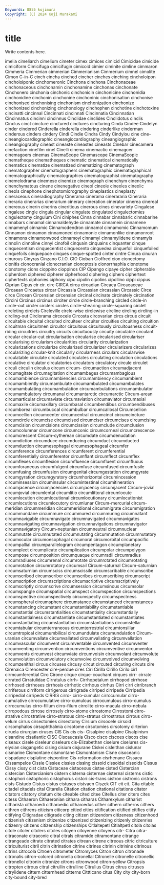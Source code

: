 ```yaml
---
Keywords: 8855 kojimura
Copyright: (C) 2024 Koji Murakami
---
```


# title

Write contents here.



imelia cimeliarch cimelium cimeter cimex cimices
cimicid Cimicidae cimicide cimiciform Cimicifuga cimicifugin cimicoid cimier ciminite cimline
cimmaron Cimmeria Cimmerian cimmerian Cimmerianism Cimmerium cimnel cimolite Cimon C-in-C
cinch cincha cinched cincher cinches cinching cincholoipon cincholoiponic cinchomeronic Cinchona
cinchona Cinchonaceae cinchonaceous cinchonamin cinchonamine cinchonas cinchonate Cinchonero cinchonia cinchonic
cinchonicin cinchonicine cinchonidia cinchonidine cinchonin cinchonine cinchoninic cinchonisation cinchonise cinchonised
cinchonising cinchonism cinchonization cinchonize cinchonized cinchonizing cinchonology cinchophen cinchotine cinchotoxine
cincinatti cincinnal Cincinnati cincinnati Cincinnatia Cincinnatian Cincinnatus cincinni cincinnus Cinclidae
cinclides Cinclidotus cinclis Cinclus cinct cincture cinctured cinctures cincturing Cinda
Cindee Cindelyn cinder cindered Cinderella cinderella cindering cinderlike cinderman cinderous
cinders cindery Cindi Cindie Cindra Cindy Cindylou cine cine- cineangiocardiographic
cineangiocardiography cineangiographic cineangiography cineast cineaste cineastes cineasts Cinebar cinecamera cinefaction
cinefilm cinel Cinelli cinema cinemactic cinemagoer cinemagoers cinemas CinemaScope Cinemascope
CinemaScopic cinematheque cinematheques cinematic cinematical cinematically cinematics cinematize cinematized cinematizing
cinematograph cinematographer cinematographers cinematographic cinematographical cinematographically cinematographies cinematographist cinematography cinemelodrama
cinemese cinemize cinemograph cinenchym cinenchyma cinenchymatous cinene cinenegative cineol cineole
cineoles cineolic cineols cinephone cinephotomicrography cineplastics cineplasty cineraceous cineradiography Cinerama
cinerama cinerararia Cineraria cineraria cinerarias cinerarium cinerary cineration cinerator cinerea
cinereal cinereous cinerin cinerins cineritious cinerous cines cinevariety Cingalese cingalese
cingle cingula cingular cingulate cingulated cingulectomies cingulectomy cingulum Cini ciniphes
Cinna cinnabar cinnabaric cinnabarine cinnabars cinnamal cinnamaldehyde cinnamate cinnamein cinnamene
cinnamenyl cinnamic Cinnamodendron cinnamol cinnamomic Cinnamomum Cinnamon cinnamon cinnamoned cinnamonic
cinnamonlike cinnamonroot cinnamons cinnamonwood cinnamoyl cinnamyl cinnamylidene cinnamyls cinnolin cinnoline
cinnyl cinofoil cinquain cinquains cinquanter cinque cinquecentism cinquecentist cinquecento cinquedea
cinquefoil cinquefoiled cinquefoils cinquepace cinques cinque-spotted cinter cintre Cinura cinuran
cinurous Cinyras Cinzano C.I.O. CIO Cioban Cioffred cion cionectomy cionitis
cionocranial cionocranian cionoptosis cionorrhaphia cionotome cionotomy cions cioppino cioppinos CIP
Cipango cipaye cipher cipherable cipherdom ciphered cipherer cipherhood ciphering ciphers
ciphertext ciphertexts ciphonies ciphony cipo cipolin cipolins cipollino cippi cippus
Ciprian Cipus cir cir. circ CIRCA circa circadian Circaea Circaeaceae
Circaean Circaetus circar Circassia Circassian circassian Circassic Circe circe Circean
Circensian circensian circinal circinate circinately circination Circini Circinus circinus circiter
circle circle-branching circled circle-in circle-out circler circlers circles circle-shearing circle-squaring
circlet circleting circlets Circleville circle-wise circlewise circline circling circling-in circling-out
Circlorama circocele Circosta circovarian circs circue circuit circuitable circuital circuited
circuiteer circuiter circuities circuiting circuition circuitman circuitmen circuitor circuitous circuitously
circuitousness circuit-riding circuitries circuitry circuits circuituously circuity circulable circulant circular
circular-cut circularisation circularise circularised circulariser circularising circularism circularities circularity circularization
circularizations circularize circularized circularizer circularizers circularizes circularizing circular-knit circularly circularness
circulars circularwise circulatable circulate circulated circulates circulating circulation circulations circulative
circulator circulatories circulators circulatory circule circulet circuli circulin circulus circum
circum- circumaction circumadjacent circumagitate circumagitation circumambages circumambagious circumambience circumambiencies circumambiency
circumambient circumambiently circumambulate circumambulated circumambulates circumambulating circumambulation circumambulations circumambulator circumambulatory
circumanal circumantarctic circumarctic Circum-arean circumarticular circumaviate circumaviation circumaviator circumaxial circumaxile
circumaxillary circumbasal circumbendibus circumbendibuses circumboreal circumbuccal circumbulbar circumcallosal Circumcellion circumcellion
circumcenter circumcentral circumcinct circumcincture circumcircle circumcise circumcised circumciser circumcises circumcising
circumcision circumcisions circumcission circumclude circumclusion circumcolumnar circumcone circumconic circumcorneal circumcrescence
circumcrescent Circum-cytherean circumdate circumdenudation circumdiction circumduce circumducing circumduct circumducted circumduction
circumesophagal circumesophageal circumfer circumference circumferences circumferent circumferential circumferentially circumferentor circumflant
circumflect circumflex circumflexes circumflexion circumfluence circumfluent circumfluous circumforaneous circumfulgent circumfuse
circumfused circumfusile circumfusing circumfusion circumgenital circumgestation circumgyrate circumgyration circumgyratory circumhorizontal
circumincession circuminsession circuminsular circumintestinal circumitineration circumjacence circumjacencies circumjacency circumjacent Circum-jovial
circumjovial circumlental circumlitio circumlittoral circumlocute circumlocution circumlocutional circumlocutionary circumlocutionist circumlocutions
circumlocutory circumlunar Circum-mercurial circum-meridian circummeridian circummeridional circummigrate circummigration circummundane circummure
circummured circummuring circumnatant circumnavigable circumnavigate circumnavigated circumnavigates circumnavigating circumnavigation circumnavigations
circumnavigator circumnavigatory Circum-neptunian circumneutral circumnuclear circumnutate circumnutated circumnutating circumnutation circumnutatory
circumocular circumoesophagal circumoral circumorbital circumpacific circumpallial circumparallelogram circumpentagon circumplanetary circumplect
circumplicate circumplication circumpolar circumpolygon circumpose circumposition circumquaque circumradii circumradius circumradiuses
circumrenal circumrotate circumrotated circumrotating circumrotation circumrotatory circumsail Circum-saturnal Circum-saturnian circumsaturnian
circumsciss circumscissile circumscribable circumscribe circumscribed circumscriber circumscribes circumscribing circumscript circumscription
circumscriptions circumscriptive circumscriptively circumscriptly circumscrive circumsession circumsinous circumsolar circumspangle circumspatial
circumspect circumspection circumspections circumspective circumspectively circumspectly circumspectness circumspheral circumsphere circumstance
circumstanced circumstances circumstancing circumstant circumstantiability circumstantiable circumstantial circumstantialities circumstantiality circumstantially
circumstantialness circumstantiate circumstantiated circumstantiates circumstantiating circumstantiation circumstantiations circumstellar circumtabular circumterraneous
circumterrestrial circumtonsillar circumtropical circumumbilical circumundulate circumundulation Circum-uranian circumvallate circumvallated circumvallating
circumvallation circumvascular circumvent circumventable circumvented circumventer circumventing circumvention circumventions circumventive
circumventor circumvents circumvest circumviate circumvoisin circumvolant circumvolute circumvolution circumvolutory circumvolve
circumvolved circumvolving circumzenithal circus circuses circusy circut circuted circuting circuts
cire Cirenaica Cirencester cire-perdue cires Ciri Cirilla Cirillo Cirilo cirl
cirmcumferential Ciro Cirone cirque cirque-couchant cirques cirr- cirrate cirrated Cirratulidae
Cirratulus cirrh- Cirrhopetalum cirrhopod cirrhose cirrhosed cirrhoses cirrhosis cirrhotic cirrhous
cirrhus Cirri cirri cirribranch cirriferous cirriform cirrigerous cirrigrade cirriped cirripede
Cirripedia cirripedial cirripeds CIRRIS cirro- cirro-cumular cirrocumular cirro-cumulative cirrocumulative cirro-cumulous
cirrocumulous cirro-cumulus cirrocumulus cirro-fillum cirro-filum cirrolite cirro-macula cirro-nebula cirropodous cirrose
cirrosely cirro-stome cirrostome Cirrostomi cirro-strative cirrostrative cirro-stratous cirro-stratus cirrostratus cirrous
cirro-velum cirrus cirsectomies cirsectomy Cirsium cirsocele cirsoid cirsomphalos cirsophthalmia cirsotome
cirsotomies cirsotomy cirterion ciruela cirurgian ciruses CIS Cis cis cis-
Cisalpine cisalpine Cisalpinism cisandine cisatlantic CISC Ciscaucasia Cisco cisco ciscoes
ciscos cise ciseaux cisele ciseleur ciseleurs cis-Elizabethan ciselure ciselures cis-elysian
cisgangetic cising cisium cisjurane Ciskei cisleithan cislunar cismarine Cismontane cismontane
Cismontanism Cisne cisoceanic cispadane cisplatine cispontine Cis-reformation cisrhenane Cissaea Cissampelos
Cissie Cissiee cissies cissing cissoid cissoidal cissoids Cissus Cissy cissy
cist cista Cistaceae cistaceous cistae cisted Cistercian cistercian Cistercianism cistern
cisterna cisternae cisternal cisterns cistic cistophori cistophoric cistophorus cistori cis-trans
cistron cistronic cistrons cists Cistudo Cistus cistus cistuses cistvaen Ciszek
CIT cit cit. Cita citable citadel citadels cital Citarella Citation
citation citational citations citator citators citatory citatum cite citeable cited
citee Citellus citer citers cites citess Cithaeron Cithaeronian cithara citharas
Citharexylum citharist citharista citharoedi citharoedic citharoedus cither cithern citherns cithers
cithren cithrens citicism citicorp citied cities citification citified citifies citify
citifying Citigradae citigrade citing citizen citizendom citizeness citizenhood citizenish citizenism
citizenize citizenized citizenizing citizenly citizenries citizenry citizens citizenship citizenships Citlaltepetl
Citlaltpetl citola citolas citole citoler citolers citoles citoyen citoyenne citoyens
citr- Citra citra- citraconate citraconic citral citrals citramide citramontane citrange
citrangeade citrate citrated citrates citrean citrene citreous citric citriculture citriculturist
citril citrin citrination citrine citrines citrinin citrinins citrinous citrins citrocola
Citroen citrometer Citromyces Citron citron citronade citronalis citron-colored citronella citronellal
Citronelle citronelle citronellic citronellol citronin citronize citrons citronwood citron-yellow Citropsis
citropten citrous citrul citrullin citrulline Citrullus Citrus citrus citruses citrylidene
cittern citternhead citterns Cittticano citua City city city-born city-bound city-bred
